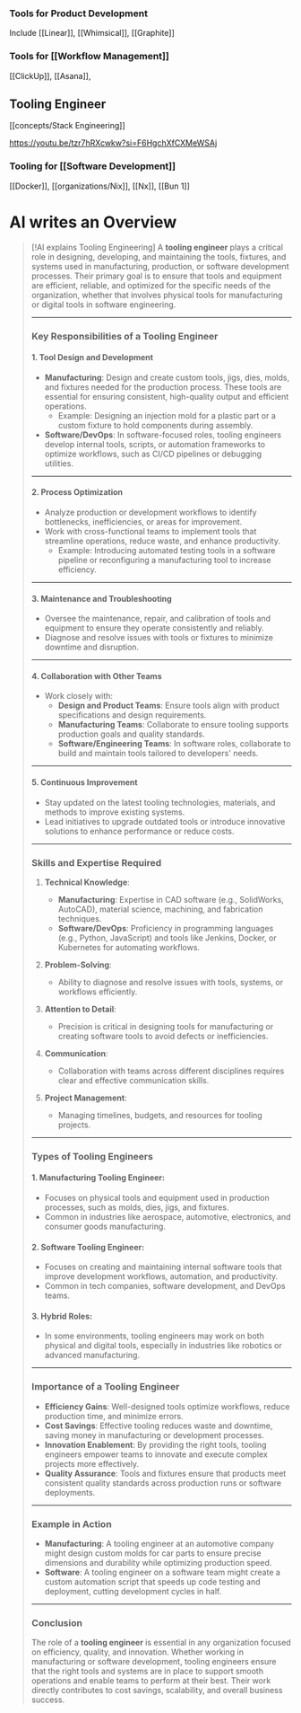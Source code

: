 
### Tools for Product Development
Include [[Linear]], [[Whimsical]], [[Graphite]]

### Tools for [[Workflow Management]]
[[ClickUp]], [[Asana]], 
## Tooling Engineer
[[concepts/Stack Engineering]]

https://youtu.be/tzr7hRXcwkw?si=F6HgchXfCXMeWSAj
### Tooling for [[Software Development]]
[[Docker]], [[organizations/Nix]], [[Nx]], [[Bun 1]]
# AI writes an Overview
> [!AI explains Tooling Engineering]
> A **tooling engineer** plays a critical role in designing, developing, and maintaining the tools, fixtures, and systems used in manufacturing, production, or software development processes. Their primary goal is to ensure that tools and equipment are efficient, reliable, and optimized for the specific needs of the organization, whether that involves physical tools for manufacturing or digital tools in software engineering.
> 
> ---
> 
> ### **Key Responsibilities of a Tooling Engineer**
> 
> #### **1. Tool Design and Development**
> 
> - **Manufacturing**: Design and create custom tools, jigs, dies, molds, and fixtures needed for the production process. These tools are essential for ensuring consistent, high-quality output and efficient operations.
>     - Example: Designing an injection mold for a plastic part or a custom fixture to hold components during assembly.
> - **Software/DevOps**: In software-focused roles, tooling engineers develop internal tools, scripts, or automation frameworks to optimize workflows, such as CI/CD pipelines or debugging utilities.
> 
> ---
> 
> #### **2. Process Optimization**
> 
> - Analyze production or development workflows to identify bottlenecks, inefficiencies, or areas for improvement.
> - Work with cross-functional teams to implement tools that streamline operations, reduce waste, and enhance productivity.
>     - Example: Introducing automated testing tools in a software pipeline or reconfiguring a manufacturing tool to increase efficiency.
> 
> ---
> 
> #### **3. Maintenance and Troubleshooting**
> 
> - Oversee the maintenance, repair, and calibration of tools and equipment to ensure they operate consistently and reliably.
> - Diagnose and resolve issues with tools or fixtures to minimize downtime and disruption.
> 
> ---
> 
> #### **4. Collaboration with Other Teams**
> 
> - Work closely with:
>     - **Design and Product Teams**: Ensure tools align with product specifications and design requirements.
>     - **Manufacturing Teams**: Collaborate to ensure tooling supports production goals and quality standards.
>     - **Software/Engineering Teams**: In software roles, collaborate to build and maintain tools tailored to developers' needs.
> 
> ---
> 
> #### **5. Continuous Improvement**
> 
> - Stay updated on the latest tooling technologies, materials, and methods to improve existing systems.
> - Lead initiatives to upgrade outdated tools or introduce innovative solutions to enhance performance or reduce costs.
> 
> ---
> 
> ### **Skills and Expertise Required**
> 
> 1. **Technical Knowledge**:
>     
>     - **Manufacturing**: Expertise in CAD software (e.g., SolidWorks, AutoCAD), material science, machining, and fabrication techniques.
>     - **Software/DevOps**: Proficiency in programming languages (e.g., Python, JavaScript) and tools like Jenkins, Docker, or Kubernetes for automating workflows.
> 2. **Problem-Solving**:
>     
>     - Ability to diagnose and resolve issues with tools, systems, or workflows efficiently.
> 3. **Attention to Detail**:
>     
>     - Precision is critical in designing tools for manufacturing or creating software tools to avoid defects or inefficiencies.
> 4. **Communication**:
>     
>     - Collaboration with teams across different disciplines requires clear and effective communication skills.
> 5. **Project Management**:
>     
>     - Managing timelines, budgets, and resources for tooling projects.
> 
> ---
> 
> ### **Types of Tooling Engineers**
> 
> #### **1. Manufacturing Tooling Engineer**:
> 
> - Focuses on physical tools and equipment used in production processes, such as molds, dies, jigs, and fixtures.
> - Common in industries like aerospace, automotive, electronics, and consumer goods manufacturing.
> 
> #### **2. Software Tooling Engineer**:
> 
> - Focuses on creating and maintaining internal software tools that improve development workflows, automation, and productivity.
> - Common in tech companies, software development, and DevOps teams.
> 
> #### **3. Hybrid Roles**:
> 
> - In some environments, tooling engineers may work on both physical and digital tools, especially in industries like robotics or advanced manufacturing.
> 
> ---
> 
> ### **Importance of a Tooling Engineer**
> 
> - **Efficiency Gains**: Well-designed tools optimize workflows, reduce production time, and minimize errors.
> - **Cost Savings**: Effective tooling reduces waste and downtime, saving money in manufacturing or development processes.
> - **Innovation Enablement**: By providing the right tools, tooling engineers empower teams to innovate and execute complex projects more effectively.
> - **Quality Assurance**: Tools and fixtures ensure that products meet consistent quality standards across production runs or software deployments.
> 
> ---
> 
> ### **Example in Action**
> 
> - **Manufacturing**: A tooling engineer at an automotive company might design custom molds for car parts to ensure precise dimensions and durability while optimizing production speed.
> - **Software**: A tooling engineer on a software team might create a custom automation script that speeds up code testing and deployment, cutting development cycles in half.
> 
> ---
> 
> ### **Conclusion**
> 
> The role of a **tooling engineer** is essential in any organization focused on efficiency, quality, and innovation. Whether working in manufacturing or software development, tooling engineers ensure that the right tools and systems are in place to support smooth operations and enable teams to perform at their best. Their work directly contributes to cost savings, scalability, and overall business success.